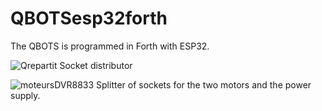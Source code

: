 # QBOTSesp32forth
The QBOTS is programmed in Forth with ESP32.


![Qrepartit](https://github.com/photoplane/QBOTSesp32forth/assets/31778273/8ca08613-669d-4d2e-94df-56c64b171388)
Socket distributor

![moteursDVR8833](https://github.com/photoplane/QBOTSesp32forth/assets/31778273/43744207-1cd8-4dd5-a8ed-a34189fe79ba)
Splitter of sockets for the two motors and the power supply.
